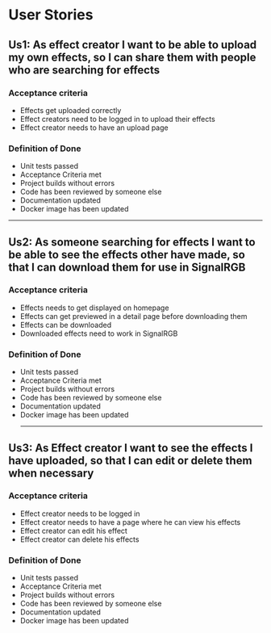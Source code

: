 # User Stories

## Us1:  As effect creator I want to be able to upload my own effects, so I can share them with people who are searching for effects
  
  ### Acceptance criteria
   * Effects get uploaded correctly
   * Effect creators need to be logged in to upload their effects
   * Effect creator needs to have an upload page
   
  ### Definition of Done 
   * Unit tests passed
   * Acceptance Criteria met
   * Project builds without errors
   * Code has been reviewed by someone else
   * Documentation updated
   * Docker image has been updated
   <hr>
   
  ## Us2: As someone searching for effects I want to be able to see the effects other have made, so that I can download them for use in SignalRGB
  
  ### Acceptance criteria
   * Effects needs to get displayed on homepage
   * Effects can get previewed in a detail page before downloading them
   * Effects can be downloaded
   * Downloaded effects need to work in SignalRGB
   
  ### Definition of Done 
   * Unit tests passed
   * Acceptance Criteria met
   * Project builds without errors
   * Code has been reviewed by someone else
   * Documentation updated
   * Docker image has been updated
      <hr>
   
  ## Us3: As Effect creator I want to see the effects I have uploaded, so that I can edit or delete them when necessary
  
  ### Acceptance criteria
   * Effect creator needs to be logged in
   * Effect creator needs to have a page where he can view his effects
   * Effect creator can edit his effect
   * Effect creator can delete his effects

   
  ### Definition of Done 
   * Unit tests passed
   * Acceptance Criteria met
   * Project builds without errors
   * Code has been reviewed by someone else
   * Documentation updated
   * Docker image has been updated
   
   
